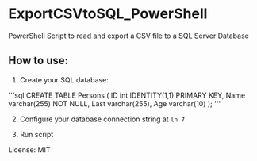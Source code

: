 # ExportCSVtoSQL_PowerShell
PowerShell Script to read and export a CSV file to a SQL Server Database

## How to use:

1. Create your SQL database:

'''sql
  CREATE TABLE Persons (
    ID int IDENTITY(1,1) PRIMARY KEY,
    Name varchar(255) NOT NULL,
    Last varchar(255),
    Age varchar(10)
  );
'''

2. Configure your database connection string at `ln 7`

3. Run script

License: MIT
